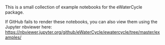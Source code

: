 This is a small collection of example notebooks for the eWaterCycle package.

If GitHub fails to render these notebooks, you can also view them using the Jupyter nbviewer here: https://nbviewer.jupyter.org/github/eWaterCycle/ewatercycle/tree/master/examples/
